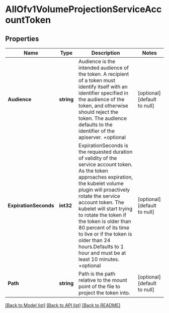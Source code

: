 # AllOfv1VolumeProjectionServiceAccountToken

## Properties
Name | Type | Description | Notes
------------ | ------------- | ------------- | -------------
**Audience** | **string** | Audience is the intended audience of the token. A recipient of a token must identify itself with an identifier specified in the audience of the token, and otherwise should reject the token. The audience defaults to the identifier of the apiserver. +optional | [optional] [default to null]
**ExpirationSeconds** | **int32** | ExpirationSeconds is the requested duration of validity of the service account token. As the token approaches expiration, the kubelet volume plugin will proactively rotate the service account token. The kubelet will start trying to rotate the token if the token is older than 80 percent of its time to live or if the token is older than 24 hours.Defaults to 1 hour and must be at least 10 minutes. +optional | [optional] [default to null]
**Path** | **string** | Path is the path relative to the mount point of the file to project the token into. | [optional] [default to null]

[[Back to Model list]](../README.md#documentation-for-models) [[Back to API list]](../README.md#documentation-for-api-endpoints) [[Back to README]](../README.md)

